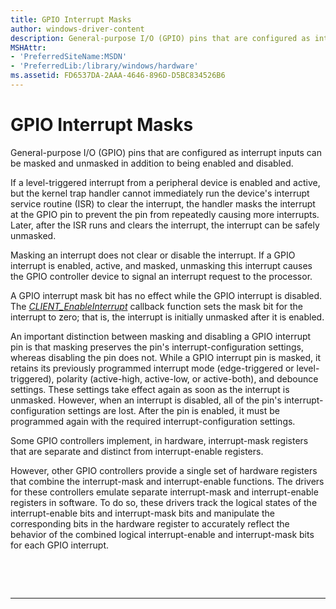 ```yaml
---
title: GPIO Interrupt Masks
author: windows-driver-content
description: General-purpose I/O (GPIO) pins that are configured as interrupt inputs can be masked and unmasked in addition to being enabled and disabled.
MSHAttr:
- 'PreferredSiteName:MSDN'
- 'PreferredLib:/library/windows/hardware'
ms.assetid: FD6537DA-2AAA-4646-896D-D5BC834526B6
---
```


# GPIO Interrupt Masks


General-purpose I/O (GPIO) pins that are configured as interrupt inputs can be masked and unmasked in addition to being enabled and disabled.

If a level-triggered interrupt from a peripheral device is enabled and active, but the kernel trap handler cannot immediately run the device's interrupt service routine (ISR) to clear the interrupt, the handler masks the interrupt at the GPIO pin to prevent the pin from repeatedly causing more interrupts. Later, after the ISR runs and clears the interrupt, the interrupt can be safely unmasked.

Masking an interrupt does not clear or disable the interrupt. If a GPIO interrupt is enabled, active, and masked, unmasking this interrupt causes the GPIO controller device to signal an interrupt request to the processor.

A GPIO interrupt mask bit has no effect while the GPIO interrupt is disabled. The [*CLIENT\_EnableInterrupt*](https://msdn.microsoft.com/library/windows/hardware/hh439377) callback function sets the mask bit for the interrupt to zero; that is, the interrupt is initially unmasked after it is enabled.

An important distinction between masking and disabling a GPIO interrupt pin is that masking preserves the pin's interrupt-configuration settings, whereas disabling the pin does not. While a GPIO interrupt pin is masked, it retains its previously programmed interrupt mode (edge-triggered or level-triggered), polarity (active-high, active-low, or active-both), and debounce settings. These settings take effect again as soon as the interrupt is unmasked. However, when an interrupt is disabled, all of the pin's interrupt-configuration settings are lost. After the pin is enabled, it must be programmed again with the required interrupt-configuration settings.

Some GPIO controllers implement, in hardware, interrupt-mask registers that are separate and distinct from interrupt-enable registers.

However, other GPIO controllers provide a single set of hardware registers that combine the interrupt-mask and interrupt-enable functions. The drivers for these controllers emulate separate interrupt-mask and interrupt-enable registers in software. To do so, these drivers track the logical states of the interrupt-enable bits and interrupt-mask bits and manipulate the corresponding bits in the hardware register to accurately reflect the behavior of the combined logical interrupt-enable and interrupt-mask bits for each GPIO interrupt.

 

 


--------------------


